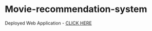 # Movie-recommendation-system


Deployed Web Application - [CLICK HERE](https://cinema-recommendation.herokuapp.com//)

